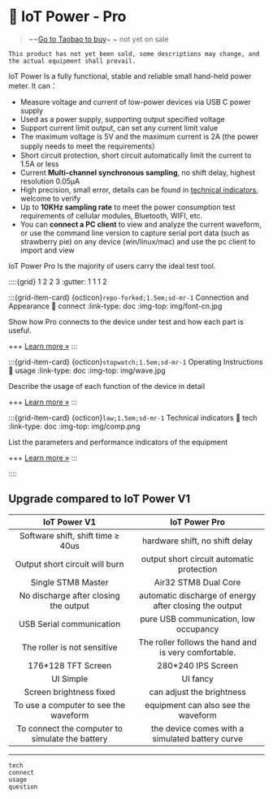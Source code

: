 # 🔋 IoT Power - Pro

> ~~[Go to Taobao to buy](https://luat.taobao.com/)~ ~ not yet on sale

```{warning}
This product has not yet been sold, some descriptions may change, and the actual equipment shall prevail.
```

IoT Power Is a fully functional, stable and reliable small hand-held power meter. It can：

- Measure voltage and current of low-power devices via USB C power supply
- Used as a power supply, supporting output specified voltage
- Support current limit output, can set any current limit value
- The maximum voltage is 5V and the maximum current is 2A (the power supply needs to meet the requirements）
- Short circuit protection, short circuit automatically limit the current to 1.5A or less
- Current **Multi-channel synchronous sampling**, no shift delay, highest resolution 0.05μA
- High precision, small error, details can be found in [technical indicators](https://wiki.luatos.org/iotpower/pro/tech.html), welcome to verify
- Up to **10KHz sampling rate** to meet the power consumption test requirements of cellular modules, Bluetooth, WIFI, etc.
- You can **connect a PC client** to view and analyze the current waveform, or use the command line version to capture serial port data (such as strawberry pie) on any device (win/linux/mac) and use the pc client to import and view

IoT Power Pro Is the majority of users carry the ideal test tool.

::::{grid} 1 2 2 3
:gutter: 1 1 1 2

:::{grid-item-card} {octicon}`repo-forked;1.5em;sd-mr-1` Connection and Appearance
:link: connect
:link-type: doc
:img-top: img/font-cn.jpg

Show how Pro connects to the device under test and how each part is useful.

+++
[Learn more »](connect)
:::

:::{grid-item-card} {octicon}`stopwatch;1.5em;sd-mr-1` Operating Instructions
:link: usage
:link-type: doc
:img-top: img/wave.jpg

Describe the usage of each function of the device in detail

+++
[Learn more »](usage)
:::

:::{grid-item-card} {octicon}`law;1.5em;sd-mr-1` Technical indicators
:link: tech
:link-type: doc
:img-top: img/comp.png

List the parameters and performance indicators of the equipment

+++
[Learn more »](tech)
:::

::::

## Upgrade compared to IoT Power V1

|      IoT Power V1       |     IoT Power Pro      |
| :---------------------: | :--------------------: |
| Software shift, shift time ≥ 40us | hardware shift, no shift delay  |
|    Output short circuit will burn | output short circuit automatic protection   |
|       Single STM8 Master | Air32 STM8 Dual Core     |
|   No discharge after closing the output | automatic discharge of energy after closing the output |
|      USB Serial communication | pure USB communication, low occupancy    |
|       The roller is not sensitive | The roller follows the hand and is very comfortable.   |
|      176*128 TFT Screen | 280*240 IPS Screen      |
|         UI Simple | UI fancy       |
|      Screen brightness fixed | can adjust the brightness       |
|     To use a computer to see the waveform | equipment can also see the waveform     |
|    To connect the computer to simulate the battery | the device comes with a simulated battery curve  |

---

```{toctree}
tech
connect
usage
question
```
